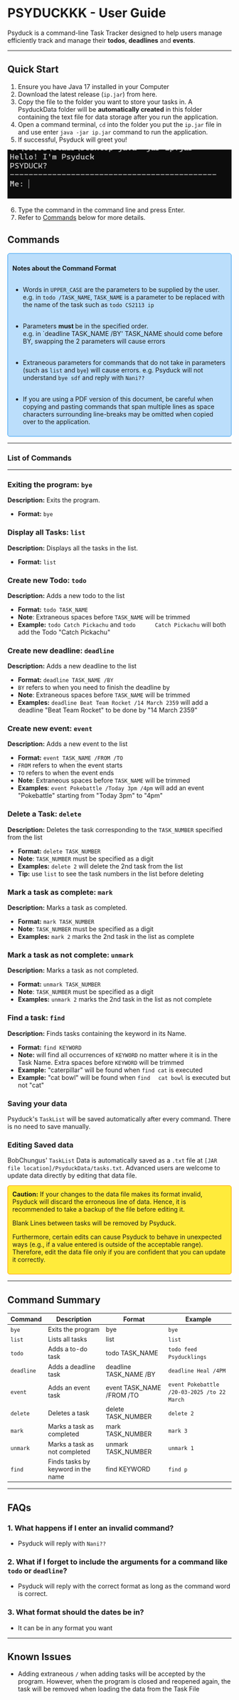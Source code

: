 # PSYDUCKKK - User Guide

Psyduck is a command-line Task Tracker designed to help users manage efficiently track and manage their **todos**, **deadlines** and **events**.

---
## Quick Start
1. Ensure you have Java 17 installed in your Computer
2. Download the latest release (`ip.jar`) from here.
3. Copy the file to the folder you want to store your tasks in. A PsyduckData folder will be **automatically created** in this folder containing the text file for data storage after you run the application.
4. Open a command terminal, `cd` into the folder you put the `ip.jar` file in and use enter `java -jar ip.jar` command to run the application.
5. If successful, Psyduck will greet you!

![img.png](img.png)

6. Type the command in the command line and press Enter.
7. Refer to [Commands]() below for more details.

## Commands


<div style="border: 1px solid #2196F3; background-color: #BBDEFB; padding: 10px; border-radius: 5px;">

<strong> Notes about the Command Format </strong>
  <br>
  <br>

- Words in `UPPER_CASE` are the parameters to be supplied by the user.
  <br> e.g. in `todo /TASK_NAME`, `TASK_NAME` is a parameter to be replaced with the name of the task such as `todo CS2113 ip`
  <br>
  <br>

- Parameters <strong> must </strong> be in the specified order.
  <br>e.g. in `deadline TASK_NAME /BY' TASK_NAME should come before BY, swapping the 2 parameters will cause errors
  <br>
  <br>

- Extraneous parameters for commands that do not take in parameters (such as `list` and `bye`) will cause errors.
  e.g. Psyduck will not understand `bye sdf` and reply with `Nani??`
  <br>
  <br>

- If you are using a PDF version of this document, be careful when copying and pasting commands that span multiple lines as space characters surrounding line-breaks may be omitted when copied over to the application.
  <br>


</div>

---

### List of Commands

---

### **Exiting the program:** `bye`

**Description:** Exits the program.

- **Format:** `bye`

### **Display all Tasks:** `list`

**Description:** Displays all the tasks in the list.

- **Format:** `list`

### **Create new Todo:** `todo`

**Description:** Adds a new todo to the list

- **Format:** `todo TASK_NAME`
- **Note**: Extraneous spaces before `TASK_NAME` will be trimmed
- **Example:** `todo Catch Pickachu` and <code>todo `      `Catch Pickachu</code> will both add the Todo "Catch Pickachu"

### **Create new deadline:** `deadline`

**Description:** Adds a new deadline to the list

- **Format:** `deadline TASK_NAME /BY`
- `BY` refers to when you need to finish the deadline by
- **Note**: Extraneous spaces before `TASK_NAME` will be trimmed
- **Examples:** `deadline Beat Team Rocket /14 March 2359` will add a deadline "Beat Team Rocket" to be done by "14 March 2359"


### **Create new event:** `event`

**Description:** Adds a new event to the list

- **Format:** `event TASK_NAME /FROM /TO`
- `FROM` refers to when the event starts
- `TO` refers to when the event ends
- **Note**: Extraneous spaces before `TASK_NAME` will be trimmed
- **Examples**: `event Pokebattle /Today 3pm /4pm` will add an event "Pokebattle" starting from "Today 3pm" to "4pm"

### **Delete a Task:** `delete`

**Description:** Deletes the task corresponding to the `TASK_NUMBER` specified from the list

- **Format:** `delete TASK_NUMBER`
- **Note**: `TASK_NUMBER` must be specified as a digit
- **Examples:** `delete 2` will delete the 2nd task from the list
- **Tip:** use `list` to see the task numbers in the list before deleting

### **Mark a task as complete:** `mark`

**Description:** Marks a task as completed.

- **Format:** `mark TASK_NUMBER`
- **Note**: `TASK_NUMBER` must be specified as a digit
- **Examples:** `mark 2` marks the 2nd task in the list as complete

### **Mark a task as not complete:** `unmark`

**Description:** Marks a task as not completed.

- **Format:** `unmark TASK_NUMBER`
- **Note**: `TASK_NUMBER` must be specified as a digit
- **Examples:** `unmark 2` marks the 2nd task in the list as not complete


### **Find a task:** `find`

**Description:** Finds tasks containing the keyword in its Name.

- **Format:** `find KEYWORD`
- **Note:** will find all occurrences of `KEYWORD` no matter where it is in the Task Name. Extra spaces before `KEYWORD` will be trimmed  
- **Example:** "caterpillar" will be found when `find cat` is executed 
- **Example:** "cat bowl" will be found when <code>find`   `cat bowl</code> is executed but not "cat"

### **Saving your data**

Psyduck's `TaskList` will be saved automatically after every command.
There is no need to save manually.

### **Editing Saved data**

BobChungus' `TaskList` Data is automatically saved as a `.txt` file at `[JAR file location]/PsyduckData/tasks.txt`. Advanced users are welcome to update data directly by editing that data file.

<div style="border: 1px solid #FF9800; background-color: #FFEB3B; padding: 10px; border-radius: 5px;">
  <strong>Caution:</strong>  If your changes to the data file makes its format invalid, Psyduck will discard the erroneous line of data. Hence, it is recommended to take a backup of the file before editing it.

Blank Lines between tasks will be removed by Psyduck.

Furthermore, certain edits can cause Psyduck to behave in unexpected ways (e.g., if a value entered is outside of the acceptable range). Therefore, edit the data file only if you are confident that you can update it correctly.

</div>

---

## Command Summary

| Command    | Description                        | Format                    | Example                                     |
| ---------- |------------------------------------|---------------------------|---------------------------------------------|
| `bye`      | Exits the program                  | bye                       | `bye`                                       |
| `list`     | Lists all tasks                    | list                      | `list`                                      |
| `todo`     | Adds a to-do task                  | todo TASK_NAME            | `todo feed Psyducklings`                    |
| `deadline` | Adds a deadline task               | deadline TASK_NAME /BY    | `deadline Heal /4PM`                        |
| `event`    | Adds an event task                 | event TASK_NAME /FROM /TO | `event Pokebattle /20-03-2025 /to 22 March` |
| `delete`   | Deletes a task                     | delete TASK_NUMBER        | `delete 2`                                  |
| `mark`     | Marks a task as completed          | mark TASK_NUMBER          | `mark 3`                                    |
| `unmark`   | Marks a task as not completed      | unmark TASK_NUMBER        | `unmark 1`                                  |
| `find`     | Finds tasks by keyword in the name | find KEYWORD              | `find p`                                    |

---

## FAQs

### 1. **What happens if I enter an invalid command?**

- Psyduck will reply with `Nani??`

### 2. **What if I forget to include the arguments for a command like `todo` or `deadline`?**

- Psyduck will reply with the correct format as long as the command word is correct.

### 3. **What format should the dates be in?**

- It can be in any format you want

---

## Known Issues

- Adding extraneous `/` when adding tasks will be accepted by the program. However, when the program is closed and reopened again, the task will be removed when loading the data from the Task File